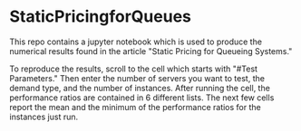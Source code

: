 # StaticPricingforQueues
This repo contains a jupyter notebook which is used to produce the numerical results found in the article "Static Pricing for Queueing Systems."

To reproduce the results, scroll to the cell which starts with "#Test Parameters." Then enter the number of servers you want to test, the demand type, and the number of instances. After running the cell, the performance ratios are contained in 6 different lists. The next few cells report the mean and the minimum of the performance ratios for the instances just run.
